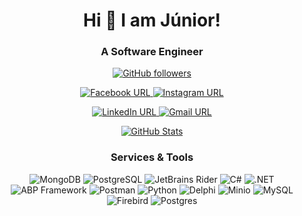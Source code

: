<h1 align="center"> Hi 👋 I am Júnior!</h1>

<h3 align="center">A Software Engineer</h3>

<p align="center">
  <a href="https://github.com/juniortheodoro" target="_blank">
    <img src="https://img.shields.io/github/followers/juniortheodoro?style=social" alt="GitHub followers" />
  </a>
</p>

<p align="center">
  <a href="https://www.facebook.com/junior.atheodoro/" target="_blank">
    <img src="https://img.shields.io/badge/Facebook-Connect-blue?logo=facebook&style=for-the-badge" alt="Facebook URL" />
  </a>
  <a href="https://www.instagram.com/junior.atheodoro/" target="_blank">
    <img src="https://img.shields.io/badge/Instagram-Follow-red?logo=instagram&style=for-the-badge" alt="Instagram URL" />
  </a>
</p>

<p align="center">
  <a href="https://www.linkedin.com/in/juniortheodoro/" target="_blank">
    <img src="https://img.shields.io/badge/LinkedIn-Connect-blue?logo=linkedin&style=for-the-badge" alt="LinkedIn URL" />
  </a>
  <a href="mailto:junior18augusto@gmail.com" target="_blank">
    <img src="https://img.shields.io/badge/Gmail-Contact_Me-white?logo=gmail&style=for-the-badge&logoColor=red" alt="Gmail URL" />
  </a>
</p>

<p align="center">
  <a href="https://github.com/juniortheodoro" target="_blank">
    <img src="https://github-readme-stats.vercel.app/api?username=juniortheodoro&count_private=true&show_icons=true&hide=stars&theme=radical" alt="GitHub Stats" />
  </a>
</p>

<h3 align="center">Services & Tools</h3>

<p align="center">
  <img src="https://img.shields.io/badge/MongoDB-green?logo=mongodb&style=for-the-badge" alt="MongoDB" />
  <img src="https://img.shields.io/badge/PostgreSQL-blue?logo=postgresql&style=for-the-badge" alt="PostgreSQL" />
  <img src="https://img.shields.io/badge/JetBrains%20Rider-blue?logo=rider&style=for-the-badge" alt="JetBrains Rider" />
  <img src="https://img.shields.io/badge/C%23-purple?logo=c-sharp&style=for-the-badge" alt="C#" />
  <img src="https://img.shields.io/badge/.NET-purple?logo=.net&style=for-the-badge" alt=".NET" />
  <img src="https://img.shields.io/badge/ABP%20Framework-purple?style=for-the-badge" alt="ABP Framework" />
  <img src="https://img.shields.io/badge/Postman-orange?logo=postman&style=for-the-badge" alt="Postman" />
  <img src="https://img.shields.io/badge/Python-yellow?logo=python&style=for-the-badge" alt="Python" />
  <img src="https://img.shields.io/badge/Delphi-red?logo=delphi&style=for-the-badge" alt="Delphi" />
  <img src="https://img.shields.io/badge/Minio-purple?logo=minio&style=for-the-badge" alt="Minio" />
  <img src="https://img.shields.io/badge/MySQL-blue?logo=mysql&style=for-the-badge" alt="MySQL" />
  <img src="https://img.shields.io/badge/Firebird-red?logo=firebird&style=for-the-badge" alt="Firebird" />
  <img src="https://img.shields.io/badge/PostgreSQL-green?logo=postgresql&style=for-the-badge" alt="Postgres" />
</p>

